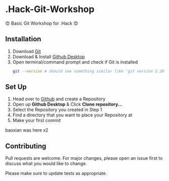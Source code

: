 # .Hack-Git-Workshop

😍 Basic Git Workshop for .Hack 😍

## Installation

1. Download [Git](https://www.atlassian.com/git/tutorials/install-git)
2. Download & Install [Github Desktop](https://desktop.github.com/)
3. Open terminal/command prompt and check if Git is installed
    ```bash
    git --version # should see something similar like 'git version 2.28.0.windows.1'
    ```

## Set Up
1. Head over to [Github](https://www.github.com) and create a Repository
2. Open up **Github Desktop** & Click **Clone repository...**
3. Select the Repository you created in Step 1
4. Find a directory that you want to place your Repository at
5. Make your first commit

baoxian was here x2

## Contributing
Pull requests are welcome. For major changes, please open an issue first to discuss what you would like to change.

Please make sure to update tests as appropriate.
